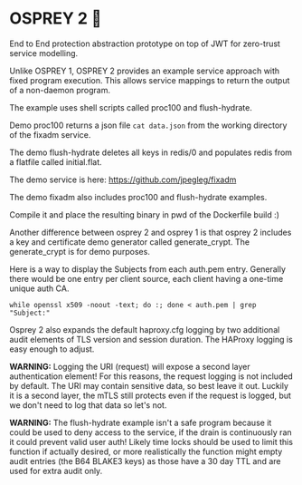 # OSPREY 2 🦅

End to End protection abstraction prototype on top of JWT for zero-trust service modelling.

Unlike OSPREY 1, OSPREY 2 provides an example service approach with fixed program execution.
This allows service mappings to return the output of a non-daemon program. 

The example uses shell scripts called proc100 and flush-hydrate.

Demo proc100 returns a json file `cat data.json` from the working directory of the fixadm service.

The demo flush-hydrate deletes all keys in redis/0 and populates redis from a flatfile called initial.flat.

The demo service is here: https://github.com/jpegleg/fixadm

The demo fixadm also includes proc100 and flush-hydrate examples.

Compile it and place the resulting binary in pwd of the Dockerfile build :)

Another difference between osprey 2 and osprey 1 is that osprey 2 includes a key and certificate demo generator called generate_crypt.
The generate_crypt is for demo purposes.


Here is a way to display the Subjects from each auth.pem entry. Generally there would be one entry per client source, each client having a one-time unique auth CA.

```
while openssl x509 -noout -text; do :; done < auth.pem | grep "Subject:"
```


Osprey 2 also expands the default haproxy.cfg logging by two additional audit elements of TLS version and session duration. The HAProxy logging is easy enough to adjust. 

<b>WARNING:</b> Logging the URI (request) will expose a second layer authentication element! For this reasons, the request logging is not included by default. The URI may contain sensitive data, so best leave it out. Luckily it is a second layer, the mTLS still protects even if the request is logged, but we don't need to log that data so let's not.

<b>WARNING:</b> The flush-hydrate example isn't a safe program because it could be used to deny access to the service, if the drain is continuously ran it could prevent valid user auth! Likely time locks should be used to limit this function if actually desired, or more realistically the function might empty audit entries (the B64 BLAKE3 keys) as those have a 30 day TTL and are used for extra audit only.
